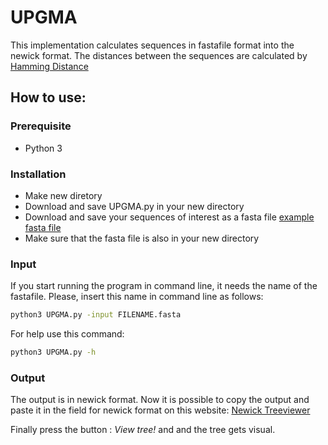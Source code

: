 # **UPGMA**


This implementation calculates sequences in fastafile format into the newick format. The distances between the sequences are calculated by [Hamming Distance](https://en.wikipedia.org/wiki/Hamming_distance)

## How to use:

### Prerequisite
- Python 3

### Installation
- Make new diretory
- Download and save UPGMA.py in your new directory
- Download and save your sequences of interest as a fasta file [example fasta file](http://www.cbs.dtu.dk/services/NetGene2/fasta.php)
- Make sure that the fasta file is also in your new directory

### Input
If you start running the program in command line, it needs the name of the fastafile. Please, insert this name in command line as follows: 

```bash
python3 UPGMA.py -input FILENAME.fasta
```

For help use this command:

```bash
python3 UPGMA.py -h
```

### Output
The output is in newick format. Now it is possible to copy the output and paste it in the field for newick format on this website: [Newick Treeviewer](http://etetoolkit.org/treeview/)

Finally press the button : _View tree!_ and and the tree gets visual.
